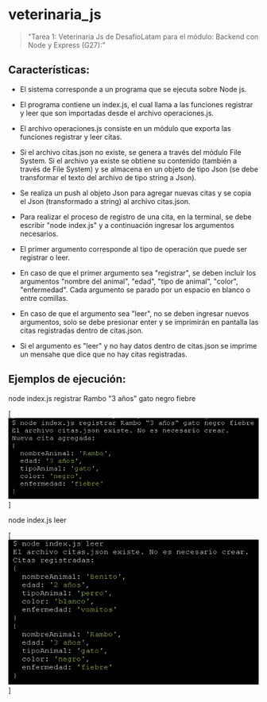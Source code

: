# veterinaria_js

>"Tarea 1: Veterinaria Js de DesafioLatam para el módulo: Backend con Node y Express (G27):"

## Características:

* El sistema corresponde a un programa que se ejecuta sobre Node js.

* El programa contiene un index.js, el cual llama a las funciones registrar y leer que son importadas desde el archivo operaciones.js.

* El archivo operaciones.js consiste en un módulo que exporta las funciones registrar y leer citas.

* Si el archivo citas.json no existe, se genera a través del módulo File System. Si el archivo ya existe se obtiene su contenido (también a través de File System) y se almacena en un objeto de tipo Json (se debe transformar el texto del archivo de tipo string a Json).

* Se realiza un push al objeto Json para agregar nuevas citas y se copia el Json (transformado a string) al archivo citas.json.  

* Para realizar el proceso de registro de una cita, en la terminal, se debe escribir "node index.js" y a continuación ingresar los argumentos necesarios.

* El primer argumento corresponde al tipo de operación que puede ser registrar o leer. 

* En caso de que el primer argumento sea "registrar", se deben incluir los argumentos "nombre del animal", "edad", "tipo de animal", "color", "enfermedad". Cada argumento se parado por un espacio en blanco o entre comillas. 

* En caso de que el argumento sea "leer", no se deben ingresar nuevos argumentos, solo se debe presionar enter y se imprimirán en pantalla las citas registradas dentro de citas.json. 

* Si el argumento es "leer" y no hay datos dentro de citas.json se imprime un mensahe que dice que no hay citas registradas. 
## Ejemplos de ejecución:

node index.js registrar Rambo "3 años" gato negro fiebre

[![Alt text](https://github.com/Leonardo-villagran/veterinaria_js/blob/main/images/img_01.png?raw=true)]

node index.js leer

[![Alt text](https://github.com/Leonardo-villagran/veterinaria_js/blob/main/images/img_02.png?raw=true)]